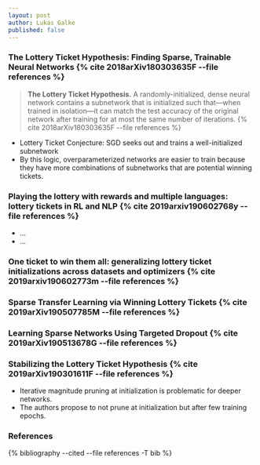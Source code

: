 ```yaml
---
layout: post
author: Lukas Galke
published: false
---
```




### The Lottery Ticket Hypothesis: Finding Sparse, Trainable Neural Networks {% cite 2018arXiv180303635F --file references %}

> **The Lottery Ticket Hypothesis.** A randomly-initialized, dense neural
> network contains a subnetwork that is initialized such that—when trained in
> isolation—it can match the test accuracy of the original network after
> training for at most the same number of iterations.
> {% cite 2018arXiv180303635F --file references %}


* Lottery Ticket Conjecture: SGD seeks out and trains a
  well-initialized subnetwork
* By this logic, overparameterized networks are easier to train
  because they have more combinations of subnetworks that are potential winning tickets.

### Playing the lottery with rewards and multiple languages: lottery tickets in RL and NLP {% cite 2019arxiv190602768y --file references %}

* ...
* ...

### One ticket to win them all: generalizing lottery ticket initializations across datasets and optimizers {% cite 2019arxiv190602773m --file references %}

### Sparse Transfer Learning via Winning Lottery Tickets {% cite 2019arXiv190507785M --file references %}

### Learning Sparse Networks Using Targeted Dropout {% cite 2019arXiv190513678G --file references %}

### Stabilizing the Lottery Ticket Hypothesis {% cite 2019arXiv190301611F --file references %}

* Iterative magnitude pruning at initialization is problematic for deeper networks.
* The authors propose to not prune at initialization but after few training epochs.

### References

{% bibliography --cited --file references -T bib %}
